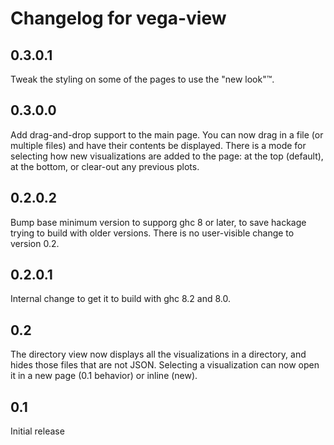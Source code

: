 # Changelog for vega-view

## 0.3.0.1

Tweak the styling on some of the pages to use the "new look"™.

## 0.3.0.0

Add drag-and-drop support to the main page. You can now drag in a file
(or multiple files) and have their contents be displayed. There is a mode
for selecting how new visualizations are added to the page: at the top
(default), at the bottom, or clear-out any previous plots.

## 0.2.0.2

Bump base minimum version to supporg ghc 8 or later, to save
hackage trying to build with older versions. There is no user-visible
change to version 0.2.

## 0.2.0.1

Internal change to get it to build with ghc 8.2 and 8.0.

## 0.2

The directory view now displays all the visualizations in a directory,
and hides those files that are not JSON. Selecting a visualization can
now open it in a new page (0.1 behavior) or inline (new).

## 0.1

Initial release
